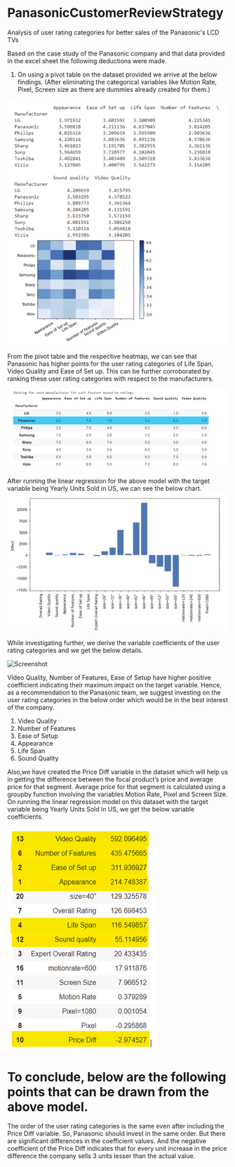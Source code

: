 # PanasonicCustomerReviewStrategy
Analysis of user rating categories for better sales of the Panasonic's LCD TVs

Based on the case study of the Panasonic company and that data provided in the excel sheet the following deductions were made.
1.	On using a pivot table on the dataset provided we arrive at the below findings. (After eliminating the categorical variables like Motion Rate, Pixel, Screen size as there are dummies already created for them.) 
 
![Screenshot](/Images/PivotTable.png?raw=true "Pivot Table")

From the pivot table and the respective heatmap, we can see that Panasonic has higher points for the user rating categories of Life Span, Video Quality and Ease of Set up.
This can be further corroborated by ranking these user rating categories with respect to the manufacturers.
 
![Screenshot](/Images/RankTable.png?raw=true "Rank Table")

After running the linear regression for the above model with the target variable being Yearly Units Sold in US, we can see the below chart.
![Screenshot](/Images/Histogram.png?raw=true "Histogram")
  
While investigating further, we derive the variable coefficients of the user rating categories and we get the below details.
 
![Screenshot](/Images/VariableCoefficient.png?raw=true "VC1")

Video Quality, Number of Features, Ease of Setup have higher positive coefficient indicating their maximum impact on the target variable.
Hence, as a recommendation to the Panasonic team, we suggest investing on the user rating categories in the below order which would be in the best interest of the company.
1.	Video Quality
2.	Number of Features
3.	Ease of Setup
4.	Appearance
5.	Life Span
6.	Sound Quality


Also,we have created the Price Diff variable in the dataset which will help us in getting the difference between the focal product’s price and average price for that segment. 
Average price for that segment is calculated using a groupby function involving the variables Motion Rate, Pixel and Screen Size.
On running the linear regression model on this dataset with the target variable being Yearly Units Sold in US, we get the below variable coefficients.
 
![Screenshot](/Images/VariableCoefficient2.png?raw=true "VC2")



# To conclude, below are the following points that can be drawn from the above model.
The order of the user rating categories is the same even after including the Price Diff variable. So, Panasonic should invest in the same order.
But there are significant differences in the coefficient values. And the negative coefficient of the Price Diff indicates that for every unit increase in the price difference the company sells 3 units lesser than the actual value. 





